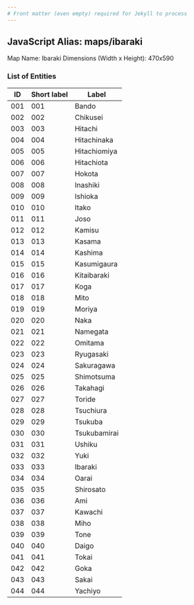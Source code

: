 ```yaml
---
# Front matter (even empty) required for Jekyll to process
---
```


## JavaScript Alias: maps/ibaraki

Map Name: Ibaraki
Dimensions (Width x Height): 470x590





### List of Entities

ID | Short label | Label
---|---|---|
001|001|Bando
002|002|Chikusei
003|003|Hitachi
004|004|Hitachinaka
005|005|Hitachiomiya
006|006|Hitachiota
007|007|Hokota
008|008|Inashiki
009|009|Ishioka
010|010|Itako
011|011|Joso
012|012|Kamisu
013|013|Kasama
014|014|Kashima
015|015|Kasumigaura
016|016|Kitaibaraki
017|017|Koga
018|018|Mito
019|019|Moriya
020|020|Naka
021|021|Namegata
022|022|Omitama
023|023|Ryugasaki
024|024|Sakuragawa
025|025|Shimotsuma
026|026|Takahagi
027|027|Toride
028|028|Tsuchiura
029|029|Tsukuba
030|030|Tsukubamirai
031|031|Ushiku
032|032|Yuki
033|033|Ibaraki
034|034|Oarai
035|035|Shirosato
036|036|Ami
037|037|Kawachi
038|038|Miho
039|039|Tone
040|040|Daigo
041|041|Tokai
042|042|Goka
043|043|Sakai
044|044|Yachiyo	